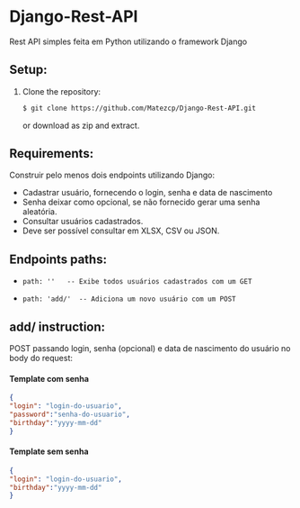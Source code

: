 # Django-Rest-API

Rest API simples feita em Python utilizando o framework Django

Setup:
---------------------------  
1. Clone the repository:

   ```bash
   $ git clone https://github.com/Matezcp/Django-Rest-API.git
   ```

   or download as zip and extract.

Requirements:
--------------------------- 
Construir pelo menos dois endpoints utilizando Django:
  - Cadastrar usuário, fornecendo o login, senha e data de nascimento
  - Senha deixar como opcional, se não fornecido gerar uma senha aleatória.
  - Consultar usuários cadastrados.
  - Deve ser possível consultar em XLSX, CSV ou JSON.

Endpoints paths:
---------------------------  
-     path: ''   -- Exibe todos usuários cadastrados com um GET
-     path: 'add/'  -- Adiciona um novo usuário com um POST

add/ instruction:
---------------------------
POST passando login, senha (opcional) e data de nascimento do usuário no body do request:  
#### Template com senha
```json
{
"login": "login-do-usuario",
"password":"senha-do-usuario",
"birthday":"yyyy-mm-dd"
}
```
#### Template sem senha
```json
{
"login": "login-do-usuario",
"birthday":"yyyy-mm-dd"
}
```
